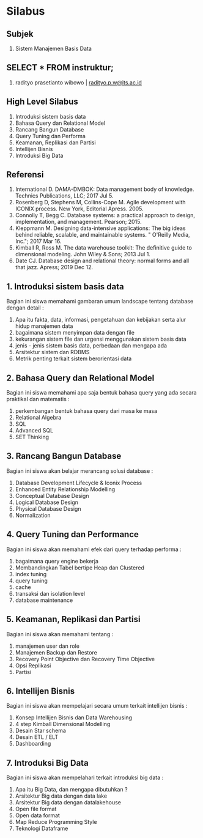 # Silabus

## Subjek

1. Sistem Manajemen Basis Data 

## SELECT * FROM instruktur;

1. radityo prasetianto wibowo | radityo.p.w@its.ac.id

## High Level Silabus 

1. Introduksi sistem basis data  
2. Bahasa Query dan Relational Model
3. Rancang Bangun Database
4. Query Tuning dan Performa
5. Keamanan, Replikasi dan Partisi 
6. Intellijen Bisnis
7. Introduksi Big Data

## Referensi

1. International D. DAMA-DMBOK: Data management body of knowledge. Technics Publications, LLC; 2017 Jul 5.
2. Rosenberg D, Stephens M, Collins-Cope M. Agile development with ICONIX process. New York, Editorial Apress. 2005.
3. Connolly T, Begg C. Database systems: a practical approach to design, implementation, and management. Pearson; 2015.
4. Kleppmann M. Designing data-intensive applications: The big ideas behind reliable, scalable, and maintainable systems. " O'Reilly Media, Inc."; 2017 Mar 16.
5. Kimball R, Ross M. The data warehouse toolkit: The definitive guide to dimensional modeling. John Wiley & Sons; 2013 Jul 1.
6. Date CJ. Database design and relational theory: normal forms and all that jazz. Apress; 2019 Dec 12. 

## 1. Introduksi sistem basis data

Bagian ini siswa memahami gambaran umum landscape tentang database dengan detail : 

1. Apa itu fakta, data, informasi, pengetahuan dan kebijakan serta alur hidup manajemen data
2. bagaimana sistem menyimpan data dengan file 
3. kekurangan sistem file dan urgensi menggunakan sistem basis data
4. jenis - jenis sistem basis data, perbedaan dan mengapa ada
5. Arsitektur sistem dan RDBMS
6. Metrik penting terkait sistem berorientasi data

## 2. Bahasa Query dan Relational Model 

Bagian ini siswa memahami apa saja bentuk bahasa query yang ada secara praktikal dan matematis :

1. perkembangan bentuk bahasa query dari masa ke masa 
2. Relational Algebra
3. SQL
4. Advanced SQL
5. SET Thinking

## 3. Rancang Bangun Database

Bagian ini siswa akan belajar merancang solusi database :

1. Database Development Lifecycle & Iconix Process 
2. Enhanced Entity Relationship Modelling
3. Conceptual Database Design
4. Logical Database Design
5. Physical Database Design
6. Normalization

## 4. Query Tuning dan Performance

Bagian ini siswa akan memahami efek dari query terhadap performa :

1. bagaimana query engine bekerja 
2. Membandingkan Tabel bertipe Heap dan Clustered
3. index tuning
4. query tuning
5. cache
6. transaksi dan isolation level 
7. database maintenance

## 5. Keamanan, Replikasi dan Partisi

Bagian ini siswa akan memahami tentang :

1. manajemen user dan role
2. Manajemen Backup dan Restore 
3. Recovery Point Objective dan Recovery Time Objective
4. Opsi Replikasi 
5. Partisi

## 6. Intellijen Bisnis

Bagian ini siswa akan mempelajari secara umum terkait intellijen bisnis :

1. Konsep Intellijen Bisnis dan Data Warehousing
2. 4 step Kimball Dimensional Modelling
3. Desain Star schema 
4. Desain ETL / ELT 
5. Dashboarding 

## 7. Introduksi Big Data

Bagian ini siswa akan mempelahari terkait introduksi big data :

1. Apa itu Big Data, dan mengapa dibutuhkan ?
2. Arsitektur Big data dengan data lake 
3. Arsitektur Big data dengan datalakehouse 
4. Open file format
5. Open data format
6. Map Reduce Programming Style
7. Teknologi Dataframe
